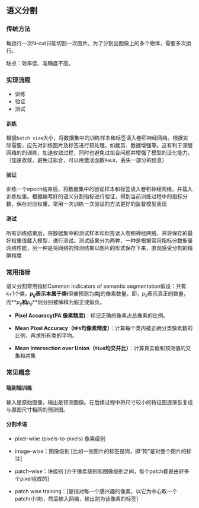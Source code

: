 ## 语义分割

###  传统方法

每运行一次N-cut只能切割一次图片。为了分割出图像上的多个物体，需要多次运行。

缺点：效率低、准确度不高。

### 实现流程

- 训练
- 验证
- 测试

#### 训练

根据`batch size`大小，将数据集中的训练样本和标签读入卷积神经网络。根据实际需要，应先对训练图片及标签进行预处理，如裁剪、数据增强等。这有利于深层网络的的训练，加速收敛过程，同时也避免过拟合问题并增强了模型的泛化能力。（加速收敛，避免过拟合，可以用激活函数`ReLU`，丢失一部分的信息）

#### 验证

训练一个epoch结束后，将数据集中的验证样本和标签读入卷积神经网络，并载入训练权重。根据编写好的语义分割指标进行验证，得到当前训练过程中的指标分数，保存对应权重。常用一次训练一次验证的方法更好的监督模型表现

#### 测试

所有训练结束后，将数据集中的测试样本和标签读入卷积神经网络，并将保存的最好权重值载入模型，进行测试。测试结果分为两种，一种是根据常用指标分数衡量网络性能，另一种是将网络的预测结果以图片的形式保存下来，直观感受分割的精确程度

### 常用指标

语义分割常用指标Common Indicators of semantic segmentation假设：共有k+1个类，**$p_{ij}$**表示本属于类**i**但被预测为类**j**的像素数量。即，$p_{ii}$表示真正的数量，而**$p_{ij}$**和**$p_{ji}$**则分别被解释为假正或假负。

- **Pixel Accuracy(PA 像素精度)**：标记正确的像素占总像素的比例。

- **Mean Pixel Accuracy（`MPA`均像素精度）**：计算每个类内被正确分类像素数的比例，再求所有类的平均。

- **Mean Intersection over Union（`MIoU`均交并比）**：计算真实值和预测值的交集和并集

### 常见概念

#### 端到端训练

输入是原始图像，输出是预测图像。在后续过程中将尺寸较小的特征图逐渐恢复成与原图尺寸相同的预测图。

#### 分割术语

- pixel-wise (pixels-to-pixels) 像素级别
- image-wise：图像级别  [比如一张图片的标签是狗，即“狗”是对整个图片的标注]

- patch-wise：块级别 [介于像素级别和图像级别之间，每个patch都是由好多个pixel组成的]

- patch wise training：[是指对每一个感兴趣的像素，以它为中心取一个patch(小块)，然后输入网络，输出则为该像素的标签]




